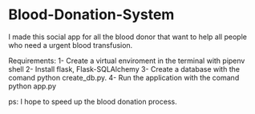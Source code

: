 # Blood-Donation-System
 
I made this social app for all the blood donor that want to help all people who need a urgent blood transfusion.

Requirements: 
1- Create a virtual enviroment in the terminal with pipenv shell 
2- Install flask, Flask-SQLAlchemy 
3- Create a database with the comand python create_db.py. 
4- Run the application with the comand python app.py

ps: I hope to speed up the blood donation process.
